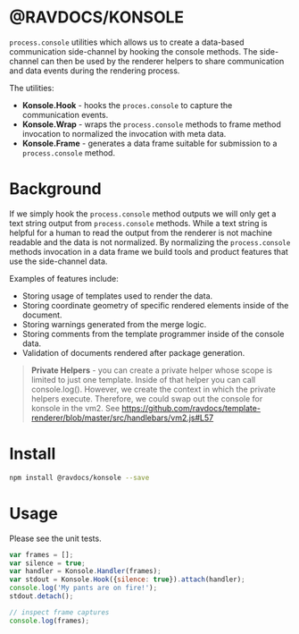 # @RAVDOCS/KONSOLE
`process.console` utilities which allows us to create a data-based communication side-channel by hooking the console methods. The side-channel can then be used by the renderer helpers to share communication and data events during the rendering process.

The utilities:
- **Konsole.Hook** - hooks the `proces.console` to capture the communication events.
- **Konsole.Wrap** - wraps the `process.console` methods to frame method invocation to normalized the invocation with meta data.
- **Konsole.Frame** - generates a data frame suitable for submission to a `process.console` method.

# Background

If we simply hook the `process.console` method outputs we will only get a text string output from `process.console` methods. While a text string is helpful for a human to read the output from the renderer is not machine readable and the data is not normalized. By normalizing the `process.console` methods invocation in a data frame we build tools and product features that use the side-channel data.

Examples of features include:

- Storing usage of templates used to render the data.
- Storing coordinate geometry of specific rendered elements inside of the document.
- Storing warnings generated from the merge logic.
- Storing comments from the template programmer inside of the console data.
- Validation of documents rendered after package generation.

> **Private Helpers** - you can create a private helper whose scope is limited to just one template. Inside of that helper you can call console.log(). However, we create the context in which the private helpers execute. Therefore, we could swap out the console for konsole in the vm2. See https://github.com/ravdocs/template-renderer/blob/master/src/handlebars/vm2.js#L57


# Install
```bash
npm install @ravdocs/konsole --save
```

# Usage

Please see the unit tests.

```js
var frames = [];
var silence = true;
var handler = Konsole.Handler(frames);
var stdout = Konsole.Hook({silence: true}).attach(handler);
console.log('My pants are on fire!');
stdout.detach();

// inspect frame captures
console.log(frames);
```

